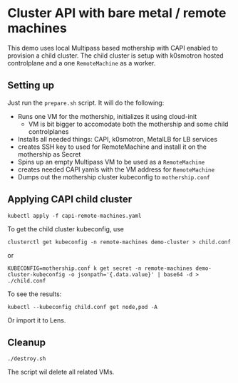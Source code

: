 # Cluster API with bare metal / remote machines

This demo uses local Multipass based mothership with CAPI enabled to provision a child cluster. The child cluster is setup with k0smotron hosted controlplane and a one `RemoteMachine` as a worker.

## Setting up

Just run the `prepare.sh` script. It will do the following:

- Runs one VM for the mothership, initializes it using cloud-init
  - VM is bit bigger to accomodate both the mothership and some child controlplanes
- Installs all needed things: CAPI, k0smotron, MetalLB for LB services
- creates SSH key to used for RemoteMachine and install it on the mothership as Secret
- Spins up an empty Multipass VM to be used as a `RemoteMachine`
- creates needed CAPI yamls with the VM address for `RemoteMachine`
- Dumps out the mothership cluster kubeconfig to `mothership.conf`

## Applying CAPI child cluster

```shell
kubectl apply -f capi-remote-machines.yaml 
```

To get the child cluster kubeconfig, use

```shell
clusterctl get kubeconfig -n remote-machines demo-cluster > child.conf
```
or

```shell
KUBECONFIG=mothership.conf k get secret -n remote-machines demo-cluster-kubeconfig -o jsonpath='{.data.value}' | base64 -d > ./child.conf
```

To see the results:

```shell
kubectl --kubeconfig child.conf get node,pod -A      
```

Or import it to Lens.

## Cleanup

```shell 
./destroy.sh
```

The script wil delete all related VMs.

